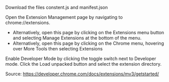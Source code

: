 Download the files constent.js and manifest.json

Open the Extension Management page by navigating to chrome://extensions.
<ul>
  <li>Alternatively, open this page by clicking on the Extensions menu button and selecting Manage Extensions at the bottom of the menu.</li>
  <li>Alternatively, open this page by clicking on the Chrome menu, hovering over More Tools then selecting Extensions</li>
</ul>
Enable Developer Mode by clicking the toggle switch next to Developer mode.
Click the Load unpacked button and select the extension directory.

Source: <href>https://developer.chrome.com/docs/extensions/mv3/getstarted/</hret>
